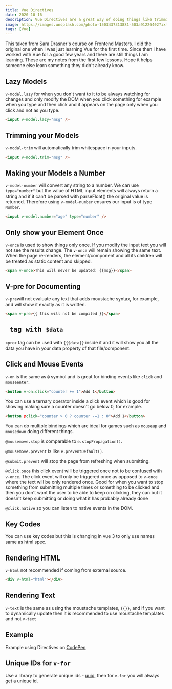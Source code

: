 ```yaml
---
title: Vue Directives
date: 2020-10-16
description: Vue Directives are a great way of doing things like trimming your models or only showing something once. So many cool directives to make your life easier when coding in Vue.
image: https://images.unsplash.com/photo-1503437313881-503a91226402?ixlib=rb-1.2.1&ixid=eyJhcHBfaWQiOjEyMDd9&auto=format&fit=crop&w=3578&q=80
tags: [Vue]
---
```


This taken from Sara Drasner's course on Frontend Masters. I did the original one when I was just learning Vue for the first time. Since then I have worked with Vue for a good few years and there are still things I am learning. These are my notes from the first few lessons. Hope it helps someone else learn something they didn't already know.

## Lazy Models

`v-model.lazy` for when you don't want to it to be always watching for changes and only modify the DOM when you click something for example when you type and then click and it appears on the page only when you click and not as you type.

```html
<input v-model.lazy="msg" />
```

## Trimming your Models

`v-modal-trim` will automatically trim whitespace in your inputs.

```html
<input v-model.trim="msg" />
```

## Making your Models a Number

`v-model-number` will convert any string to a number. We can use `type="number"` but the value of HTML input elements will always return a string and if it can't be parsed with parseFloat() the original value is returned. Therefore using `v-model-number` ensures our input is of type `Number`.

```html
<input v-model.number="age" type="number" />
```

## Only show your Element Once

`v-once` is used to show things only once. If you modify the input text you will not see the results change. The `v-once` will remain showing the same text. When the page re-renders, the element/component and all its children will be treated as static content and skipped.

```html
<span v-once>This will never be updated: {{msg}}</span>
```

## V-pre for Documenting

`v-pre`will not evaluate any text that adds moustache syntax, for example, and will show it exactly as it is written.

```html
<span v-pre>{{ this will not be compiled }}</span>
```

## <pre> tag with `$data`

`<pre>` tag can be used with `{{$data}}` inside it and it will show you all the data you have in your data property of that file/component.

## Click and Mouse Events

`v-on` is the same as `@` symbol and is great for binding events like `click` and `mouseenter`.

```html
<button v-on:click="counter += 1">Add 1</button>
```

You can use a ternary operator inside a click event which is good for showing making sure a counter doesn't go below 0, for example.

```html
<button @click="counter > 0 ? counter -=1 : 0">Add 1</button>
```

You can do multiple bindings which are ideal for games such as `mouseup` and `mousedown` doing different things.

`@mousemove.stop` is comparable to `e.stopPropagation()`.

`@mousemove.prevent` is like `e.preventDefault()`.

`@submit.prevent` will stop the page from refreshing when submitting.

`@click.once` this click event will be triggered once not to be confused with `v-once`. The click event will only be triggered once as opposed to `v-once` where the text will be only rendered once. Good for when you want to stop something from submitting multiple times or something to be clicked and then you don't want the user to be able to keep on clicking, they can but it doesn't keep submitting or doing what it has probably already done

`@click.native` so you can listen to native events in the DOM.

## Key Codes

You can use key codes but this is changing in vue 3 to only use names same as html spec.

## Rendering HTML

`v-html` not recommended if coming from external source.

```html
<div v-html="html"></div>
```

## Rendering Text

`v-text` is the same as using the moustache templates, `{{}}`, and if you want to dynamically update then it is recommended to use moustache templates and not `v-text`

## Example

Example using Directives on [CodePen](https://codepen.io/debs-obrien/pen/PoNMGLJ)

## Unique IDs for `v-for`

Use a library to generate unique ids - [uuid](https://www.npmjs.com/package/uuid), then for `v-for` you will always get a unique id.
